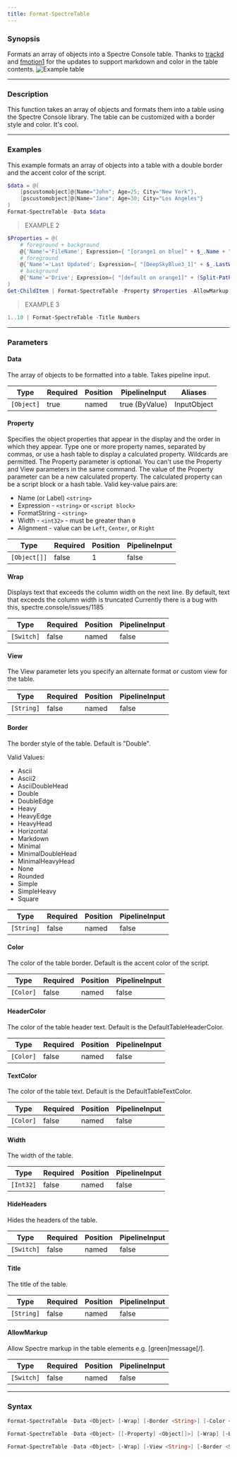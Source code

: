 ```yaml
---
title: Format-SpectreTable
---
```








### Synopsis
Formats an array of objects into a Spectre Console table. Thanks to [trackd](https://github.com/trackd) and [fmotion1](https://github.com/fmotion1) for the updates to support markdown and color in the table contents.
![Example table](/table.png)



---


### Description

This function takes an array of objects and formats them into a table using the Spectre Console library. The table can be customized with a border style and color.
It's cool.



---


### Examples
This example formats an array of objects into a table with a double border and the accent color of the script.

```powershell
$data = @(
    [pscustomobject]@{Name="John"; Age=25; City="New York"},
    [pscustomobject]@{Name="Jane"; Age=30; City="Los Angeles"}
)
Format-SpectreTable -Data $data
```
> EXAMPLE 2

```powershell
$Properties = @(
    # foreground + background
    @{'Name'='FileName'; Expression={ "[orange1 on blue]" + $_.Name + "[/]" }},
    # foreground
    @{'Name'='Last Updated'; Expression={ "[DeepSkyBlue3_1]" + $_.LastWriteTime.ToString() + "[/]" }},
    # background
    @{'Name'='Drive'; Expression={ "[default on orange1]" + (Split-Path $_.Fullname -Qualifier) + "[/]" }}
)
Get-ChildItem | Format-SpectreTable -Property $Properties -AllowMarkup
```
> EXAMPLE 3

```powershell
1..10 | Format-SpectreTable -Title Numbers
```


---


### Parameters
#### **Data**

The array of objects to be formatted into a table.
Takes pipeline input.






|Type      |Required|Position|PipelineInput |Aliases    |
|----------|--------|--------|--------------|-----------|
|`[Object]`|true    |named   |true (ByValue)|InputObject|



#### **Property**

Specifies the object properties that appear in the display and the order in which they appear.
Type one or more property names, separated by commas, or use a hash table to display a calculated property.
Wildcards are permitted.
The Property parameter is optional. You can't use the Property and View parameters in the same command.
The value of the Property parameter can be a new calculated property.
The calculated property can be a script block or a hash table. Valid key-value pairs are:
* Name (or Label) `<string>`
* Expression - `<string>` or `<script block>`
* FormatString - `<string>`
* Width - `<int32>` - must be greater than `0`
* Alignment - value can be `Left`, `Center`, or `Right`






|Type        |Required|Position|PipelineInput|
|------------|--------|--------|-------------|
|`[Object[]]`|false   |1       |false        |



#### **Wrap**

Displays text that exceeds the column width on the next line. By default, text that exceeds the column width is truncated
Currently there is a bug with this, spectre.console/issues/1185






|Type      |Required|Position|PipelineInput|
|----------|--------|--------|-------------|
|`[Switch]`|false   |named   |false        |



#### **View**

The View parameter lets you specify an alternate format or custom view for the table.






|Type      |Required|Position|PipelineInput|
|----------|--------|--------|-------------|
|`[String]`|false   |named   |false        |



#### **Border**

The border style of the table. Default is "Double".



Valid Values:

* Ascii
* Ascii2
* AsciiDoubleHead
* Double
* DoubleEdge
* Heavy
* HeavyEdge
* HeavyHead
* Horizontal
* Markdown
* Minimal
* MinimalDoubleHead
* MinimalHeavyHead
* None
* Rounded
* Simple
* SimpleHeavy
* Square






|Type      |Required|Position|PipelineInput|
|----------|--------|--------|-------------|
|`[String]`|false   |named   |false        |



#### **Color**

The color of the table border. Default is the accent color of the script.






|Type     |Required|Position|PipelineInput|
|---------|--------|--------|-------------|
|`[Color]`|false   |named   |false        |



#### **HeaderColor**

The color of the table header text. Default is the DefaultTableHeaderColor.






|Type     |Required|Position|PipelineInput|
|---------|--------|--------|-------------|
|`[Color]`|false   |named   |false        |



#### **TextColor**

The color of the table text. Default is the DefaultTableTextColor.






|Type     |Required|Position|PipelineInput|
|---------|--------|--------|-------------|
|`[Color]`|false   |named   |false        |



#### **Width**

The width of the table.






|Type     |Required|Position|PipelineInput|
|---------|--------|--------|-------------|
|`[Int32]`|false   |named   |false        |



#### **HideHeaders**

Hides the headers of the table.






|Type      |Required|Position|PipelineInput|
|----------|--------|--------|-------------|
|`[Switch]`|false   |named   |false        |



#### **Title**

The title of the table.






|Type      |Required|Position|PipelineInput|
|----------|--------|--------|-------------|
|`[String]`|false   |named   |false        |



#### **AllowMarkup**

Allow Spectre markup in the table elements e.g. [green]message[/].






|Type      |Required|Position|PipelineInput|
|----------|--------|--------|-------------|
|`[Switch]`|false   |named   |false        |





---


### Syntax
```powershell
Format-SpectreTable -Data <Object> [-Wrap] [-Border <String>] [-Color <Color>] [-HeaderColor <Color>] [-TextColor <Color>] [-Width <Int32>] [-HideHeaders] [-Title <String>] [-AllowMarkup] [<CommonParameters>]
```
```powershell
Format-SpectreTable -Data <Object> [[-Property] <Object[]>] [-Wrap] [-Border <String>] [-Color <Color>] [-HeaderColor <Color>] [-TextColor <Color>] [-Width <Int32>] [-HideHeaders] [-Title <String>] [-AllowMarkup] [<CommonParameters>]
```
```powershell
Format-SpectreTable -Data <Object> [-Wrap] [-View <String>] [-Border <String>] [-Color <Color>] [-HeaderColor <Color>] [-TextColor <Color>] [-Width <Int32>] [-HideHeaders] [-Title <String>] [-AllowMarkup] [<CommonParameters>]
```
